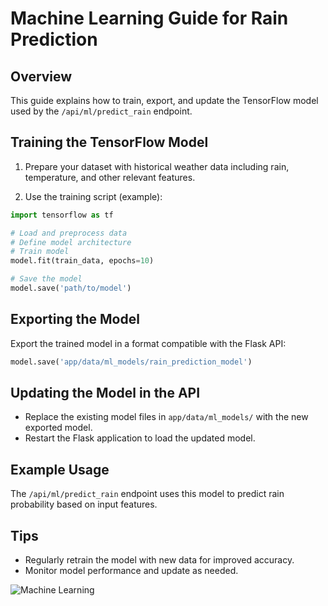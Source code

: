 # Machine Learning Guide for Rain Prediction

## Overview

This guide explains how to train, export, and update the TensorFlow model used by the `/api/ml/predict_rain` endpoint.

## Training the TensorFlow Model

1. Prepare your dataset with historical weather data including rain, temperature, and other relevant features.

2. Use the training script (example):

```python
import tensorflow as tf

# Load and preprocess data
# Define model architecture
# Train model
model.fit(train_data, epochs=10)

# Save the model
model.save('path/to/model')
```

## Exporting the Model

Export the trained model in a format compatible with the Flask API:

```python
model.save('app/data/ml_models/rain_prediction_model')
```

## Updating the Model in the API

- Replace the existing model files in `app/data/ml_models/` with the new exported model.
- Restart the Flask application to load the updated model.

## Example Usage

The `/api/ml/predict_rain` endpoint uses this model to predict rain probability based on input features.

## Tips

- Regularly retrain the model with new data for improved accuracy.
- Monitor model performance and update as needed.

![Machine Learning](https://images.pexels.com/photos/256658/pexels-photo-256658.jpeg)
